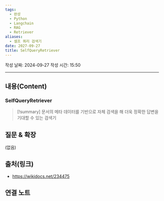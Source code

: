 ```yaml
---
tags:
  - 완성
  - Python
  - Langchain
  - RAG
  - Retriever
aliases:
  - 셀프 쿼리 검색기
date: 2027-09-27
title: SelfQueryRetriever
---
```

작성 날짜: 2024-09-27
작성 시간: 15:50

----
## 내용(Content)

### SelfQueryRetriever

>[!summary]
> 문서의 메타 데이터를 기반으로 자체 검색을 해 더욱 정확한 답변을 기대할 수 있는 검색기



## 질문 & 확장

(없음)

## 출처(링크)

- https://wikidocs.net/234475

## 연결 노트










